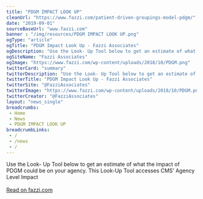 ```yaml
--- 
title: "PDGM IMPACT LOOK UP"
cleanUrl: "https://www.fazzi.com/patient-driven-groupings-model-pdgm/"
date: "2019-09-01"
sourceBaseUrl: "www.fazzi.com"
banner : "/img/resources/PDGM IMPACT LOOK UP.png"
ogType: "article"
ogTitle: "PDGM Impact Look Up - Fazzi Associates"
ogDescription: "Use the Look- Up Tool below to get an estimate of what the impact of PDGM could be on your agency. This Look-Up Tool accesses CMS Agency Level Impact"
ogSiteName: "Fazzi Associates"
ogImage: "https://www.fazzi.com/wp-content/uploads/2018/10/PDGM.png"
twitterCard: "summary"
twitterDescription: "Use the Look- Up Tool below to get an estimate of what the impact of PDGM could be on your agency. This Look-Up Tool accesses CMS Agency Level Impact"
twitterTitle: "PDGM Impact Look Up - Fazzi Associates"
twitterSite: "@FazziAssociates"
twitterImage: "https://www.fazzi.com/wp-content/uploads/2018/10/PDGM.png"
twitterCreator: "@FazziAssociates"
layout: "news_single"
breadcrumbs:
 - Home
 - News
 - PDGM IMPACT LOOK UP
breadcrumbLinks:
 - / 
 - /news
 - / 
---
```

Use the Look- Up Tool below to get an estimate of what the impact of PDGM could be on your agency. This Look-Up Tool accesses CMS’ Agency Level Impact<br><br><a target="_blank" href=https://www.fazzi.com/patient-driven-groupings-model-pdgm/>Read on fazzi.com</a>
